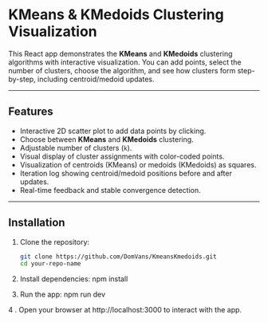 # KMeans & KMedoids Clustering Visualization

This React app demonstrates the **KMeans** and **KMedoids** clustering algorithms with interactive visualization. You can add points, select the number of clusters, choose the algorithm, and see how clusters form step-by-step, including centroid/medoid updates.

---

## Features

- Interactive 2D scatter plot to add data points by clicking.
- Choose between **KMeans** and **KMedoids** clustering.
- Adjustable number of clusters (`k`).
- Visual display of cluster assignments with color-coded points.
- Visualization of centroids (KMeans) or medoids (KMedoids) as squares.
- Iteration log showing centroid/medoid positions before and after updates.
- Real-time feedback and stable convergence detection.

---

## Installation

1. Clone the repository:

   ```bash
   git clone https://github.com/DomVans/KmeansKmedoids.git
   cd your-repo-name

2. Install dependencies:
   npm install

3. Run the app:
   npm run dev

4 . Open your browser at http://localhost:3000 to interact with the app.
